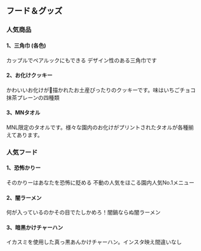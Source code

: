 

## フード＆グッズ

### 人気商品

#### 1、三角巾 (各色)
カップルでペアルックにもできる
デザイン性のある三角巾です
#### 2、お化けクッキー
かわいいお化けが👻描かれたお土産ぴったりのクッキーです。味はいちごチョコ抹茶プレーンの四種類
#### 3、MNタオル
MNL限定のタオルです。様々な園内のお化けがプリントされたタオルが各種揃えてあります。

### 人気フード

#### 1、恐怖かりー
そのかりーはあなたを恐怖に貶める
不動の人気をほこる園内人気No.1メニュー
#### 2、闇ラーメン
何が入っているのかその目でたしかめろ！闇鍋ならぬ闇ラーメン
#### 3、暗黒かけチャーハン
イカスミを使用した真っ黒あんかけチャーハン。インスタ映え間違いなし


 
